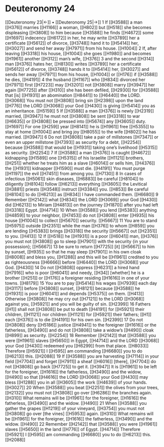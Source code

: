 # Deuteronomy 24
[[Deuteronomy 23|←]] • [[Deuteronomy 25|→]]
1 If [[H3588]] a man [[H376]] marries [[H1166]] a woman, [[H802]] but [[H518]] she becomes displeasing [[H3808]] to him because [[H3588]] he finds [[H4672]] some [[H1697]] indecency [[H6172]] in her,  he may write [[H3789]] her  a certificate [[H5612]] of divorce, [[H3748]] hand it to [[H5414]] her, [[H3027]] and send her away [[H7971]] from his house. [[H1004]] 
2 If, after leaving [[H3318]] his house, [[H1004]] she goes [[H1980]] and becomes [[H1961]] another [[H312]] man’s wife, [[H376]] 
3 and the second [[H314]] man [[H376]] hates her, [[H8130]] writes [[H3789]] her  a certificate [[H5612]] of divorce, [[H3748]] hands it to [[H5414]] her, [[H3027]] and sends her away [[H7971]] from his house, [[H1004]] or [[H176]] if [[H3588]] he dies, [[H4191]] 
4 the husband [[H1167]] who [[H834]] divorced her [[H7971]] first [[H7223]] may [[H3201]] not [[H3808]] marry [[H3947]] her again [[H7725]] after [[H310]] she has been defiled, [[H2930]] for [[H3588]] that [is] [[H1931]] an abomination [[H8441]] to [[H6440]] the LORD. [[H3068]] You must not [[H3808]] bring sin [[H2398]] upon the land [[H776]] the LORD [[H3068]] your God [[H430]] is giving [[H5414]] you as an inheritance. [[H5159]] 
5 If [[H3588]] a man [[H376]] is newly [[H2319]] married, [[H3947]] he must not [[H3808]] be sent [[H3318]] to war [[H6635]] or [[H3808]] be pressed into [[H5674]] any [[H3605]] duty. [[H1697]] For one [[H259]] year [[H8141]] he is [[H1961]] free [[H5355]] to stay at home [[H1004]] and bring joy [[H8055]] to the wife [[H802]] he has married. [[H3947]] 
6 Do not [[H3808]] take a pair of millstones [[H7347]] or even an upper millstone [[H7393]] as security for a debt, [[H2254]] because [[H3588]] that would be [[H1931]] taking one’s livelihood [[H5315]] as security. [[H2254]] 
7 If [[H3588]] a man [[H376]] is caught [[H4672]] kidnapping [[H1589]] one [[H5315]] of his Israelite [[H1121]] brothers, [[H251]] whether he treats him as a slave [[H6014]] or sells him, [[H4376]] the [[H1931]] kidnapper [[H1590]] must die. [[H4191]] You must purge [[H1197]] the evil [[H7451]] from among you. [[H7130]] 
8 In cases of infectious [[H5061]] skin diseases, [[H6883]] be careful [[H8104]] to diligently [[H8104]] follow [[H6213]] everything [[H3605]] the Levitical [[H3881]] priests [[H3548]] instruct [[H3384]] you. [[H853]] Be careful [[H8104]] to do [[H6213]] as [[H834]] I have commanded them. [[H6680]] 
9 Remember [[H2142]] what [[H834]] the LORD [[H3069]] your God [[H430]] did [[H6213]] to Miriam [[H4813]] on the journey [[H1870]] after you had left [[H3318]] Egypt. [[H4714]] 
10 When [[H3588]] you lend [[H5383]] anything [[H4859]] to your neighbor, [[H7453]] do not [[H3808]] enter [[H935]] his house [[H1004]] to collect [[H5670]] security. [[H5667]] 
11 You are to stand [[H5975]] outside [[H2351]] while the man [[H376]] to whom [[H859]] you are lending [[H5383]] brings [[H3318]] the security [[H5667]] out [[H2351]] to you. [[H413]] 
12 If [[H518]] he [[H1931]] is a poor [[H6041]] man, [[H376]] you must not [[H3808]] go to sleep [[H7901]] with the security {in your possession}; [[H5667]] 
13 be sure to return [[H7725]] [it] [[H5667]] to him  by sunset, [[H935]] so that he may sleep [[H7901]] in his own cloak [[H8008]] and bless you, [[H1288]] and this will be [[H1961]] credited to you as righteousness [[H6666]] before [[H6440]] the LORD [[H3068]] your God. [[H430]] 
14 Do not [[H3808]] oppress [[H6231]] a hired hand [[H7916]] who is poor [[H6041]] and needy, [[H34]] [whether] he is a brother [[H251]] or [[H176]] a foreigner residing [[H1616]] in one of your towns. [[H8179]] 
15 You are to pay [[H5414]] his wages [[H7939]] each day [[H3117]] before [[H3808]] sunset, [[H8121]] because [[H3588]] he [[H1931]] is poor [[H6041]] and depends [[H5375]] on them. [[H413]] Otherwise [[H3808]] he may cry out [[H7121]] to the LORD [[H3068]] against you, [[H5921]] and you will be guilty of sin. [[H2399]] 
16 Fathers [[H1]] shall not [[H3808]] be put to death [[H4191]] for [[H5921]] their children, [[H1121]] nor children [[H1121]] for [[H5921]] their fathers; [[H1]] each [[H376]] is to die [[H4191]] for his own sin. [[H2399]] 
17 Do not [[H3808]] deny [[H5186]] justice [[H4941]] to the foreigner [[H1616]] or the fatherless, [[H3490]] and do not [[H3808]] take a widow’s [[H490]] cloak [[H899]] as security. [[H2254]] 
18 Remember [[H2142]] that [[H3588]] you were [[H1961]] slaves [[H5650]] in Egypt, [[H4714]] and the LORD [[H3068]] your God [[H430]] redeemed you [[H6299]] from that place. [[H8033]] Therefore [[H5921]] I [[H595]] am commanding [[H6680]] you to do [[H6213]] this. [[H2088]] 
19 If [[H3588]] you are harvesting [[H7114]] in your field [[H7704]] and forget [[H7911]] a sheaf [[H6016]] [there], [[H7704]] do not [[H3808]] go back [[H7725]] to get it. [[H3947]] It is [[H1961]] to be left for the foreigner, [[H1616]] the fatherless, [[H3490]] and the widow, [[H490]] so that [[H4616]] the LORD [[H3068]] your God [[H430]] may bless [[H1288]] you in all [[H3605]] the work [[H4639]] of your hands. [[H3027]] 
20 When [[H3588]] you beat [[H2251]] the olives from your trees, [[H2132]] you must not [[H3808]] go over [[H6286]] the branches again. [[H310]] What remains will be [[H1961]] for the foreigner, [[H1616]] the fatherless, [[H3490]] and the widow. [[H490]] 
21 When [[H3588]] you gather the grapes [[H1219]] of your vineyard, [[H3754]] you must not [[H3808]] go over [the vines] [[H5953]] again. [[H310]] What remains will be [[H1961]] for the foreigner, [[H1616]] the fatherless, [[H3490]] and the widow. [[H490]] 
22 Remember [[H2142]] that [[H3588]] you were [[H1961]] slaves [[H5650]] in the land [[H776]] of Egypt. [[H4714]] Therefore [[H5921]] I [[H595]] am commanding [[H6680]] you to do [[H6213]] this. [[H2088]] 
